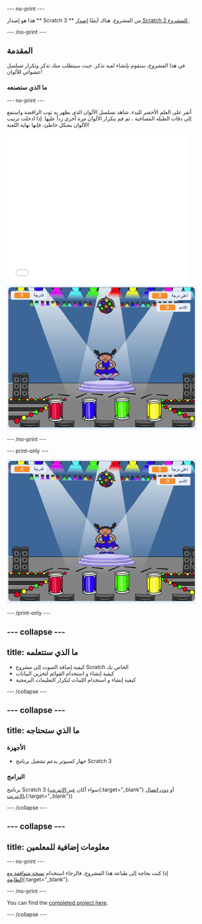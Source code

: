 \--- no-print \---

هذا هو إصدار ** Scratch 3 ** من المشروع. هناك أيضًا [ إصدار Scratch 2 للمشروع ](https://projects.raspberrypi.org/en/projects/memory-scratch2).

\--- /no-print \---

## المقدمة

في هذا المشروع، ستقوم بإنشاء لعبة تذكر. حيث سيتطلب منك تذكر وتكرار تسلسل عشوائي للألوان!

### ما الذي ستصنعه

\--- no-print \---

أنقر على العلم الأخضر للبدء. شاهد تسلسل الألوان الذي يظهر به ثوب الراقصة واستمع إلى دقات الطبلة المصاحبة ، ثم قم بتكرار الألوان مرة آخرى رداً عليها. إذا ادخلت ترتيب الألوان بشكل خاطئ، فإنها نهاية اللعبة!

<div class="scratch-preview">
  <iframe allowtransparency="true" width="485" height="402" src="//scratch.mit.edu/projects/embed/284452634/?autostart=false" frameborder="0" allowfullscreen scrolling="no" mark="crwd-mark"></iframe> <img src="images/screenshot.png" />
</div>

\--- /no-print \---

\--- print-only \---

![لقطة من اللعبة النهائية](images/screenshot.png)

\--- /print-only \---

## \--- collapse \---

## title: ما الذي ستتعلمه

+ كيفية إضافة الصوت إلى مشروع Scratch الخاص بك
+ كيفية إنشاء و استخدام القوائم لتخزين البيانات
+ كيفية إنشاء و استخدام اللبنات لتكرار التعليمات البرمجية

\--- /collapse \---

## \--- collapse \---

## title: ما الذي ستحتاجه

### الأجهزة

+ جهاز كمبيوتر يدعم تشغيل برنامج Scratch 3

### البرامج

برنامج Scratch 3 (سواء أكان [عبر الإنترنت](https://rpf.io/scratchon){:target="_blank"} أو [دون اتصال بالإنترنت](https://rpf.io/scratchoff){:target="_blank"})

\--- /collapse \---

## \--- collapse \---

## title: معلومات إضافية للمعلمين

\--- no-print \---

إذا كنت بحاجة إلى طباعة هذا المشروع، فالرجاء استخدام [نسخة متوافقة مع الطابعة](https://projects.raspberrypi.org/en/projects/memory/print){:target="_blank"}.

\--- /no-print \---

You can find the [completed project here](https://rpf.io/p/en/memory-get).

\--- /collapse \---